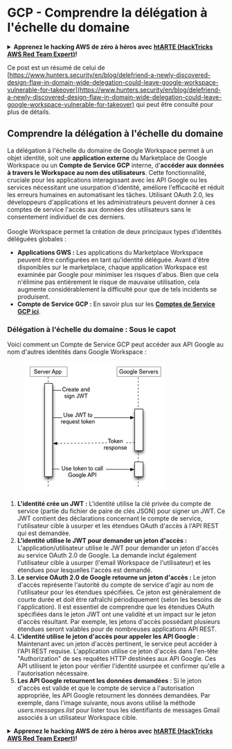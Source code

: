 # GCP - Comprendre la délégation à l'échelle du domaine

<details>

<summary><strong>Apprenez le hacking AWS de zéro à héros avec</strong> <a href="https://training.hacktricks.xyz/courses/arte"><strong>htARTE (HackTricks AWS Red Team Expert)</strong></a><strong>!</strong></summary>

Autres moyens de soutenir HackTricks :

* Si vous souhaitez voir votre **entreprise annoncée dans HackTricks** ou **télécharger HackTricks en PDF**, consultez les [**PLANS D'ABONNEMENT**](https://github.com/sponsors/carlospolop) !
* Obtenez le [**swag officiel PEASS & HackTricks**](https://peass.creator-spring.com)
* Découvrez [**La Famille PEASS**](https://opensea.io/collection/the-peass-family), notre collection d'[**NFTs**](https://opensea.io/collection/the-peass-family) exclusifs
* **Rejoignez le** 💬 [**groupe Discord**](https://discord.gg/hRep4RUj7f) ou le [**groupe telegram**](https://t.me/peass) ou **suivez** moi sur **Twitter** 🐦 [**@carlospolopm**](https://twitter.com/carlospolopm)**.**
* **Partagez vos astuces de hacking en soumettant des PR aux dépôts github** [**HackTricks**](https://github.com/carlospolop/hacktricks) et [**HackTricks Cloud**](https://github.com/carlospolop/hacktricks-cloud).

</details>

Ce post est un résumé de celui de [https://www.hunters.security/en/blog/delefriend-a-newly-discovered-design-flaw-in-domain-wide-delegation-could-leave-google-workspace-vulnerable-for-takeover](https://www.hunters.security/en/blog/delefriend-a-newly-discovered-design-flaw-in-domain-wide-delegation-could-leave-google-workspace-vulnerable-for-takeover) qui peut être consulté pour plus de détails.

## **Comprendre la délégation à l'échelle du domaine**

La délégation à l'échelle du domaine de Google Workspace permet à un objet identité, soit une **application externe** du Marketplace de Google Workspace ou un **Compte de Service GCP** interne, d'**accéder aux données à travers le Workspace au nom des utilisateurs**. Cette fonctionnalité, cruciale pour les applications interagissant avec les API Google ou les services nécessitant une usurpation d'identité, améliore l'efficacité et réduit les erreurs humaines en automatisant les tâches. Utilisant OAuth 2.0, les développeurs d'applications et les administrateurs peuvent donner à ces comptes de service l'accès aux données des utilisateurs sans le consentement individuel de ces derniers.\
\
Google Workspace permet la création de deux principaux types d'identités déléguées globales :

* **Applications GWS :** Les applications du Marketplace Workspace peuvent être configurées en tant qu'identité déléguée. Avant d'être disponibles sur le marketplace, chaque application Workspace est examinée par Google pour minimiser les risques d'abus. Bien que cela n'élimine pas entièrement le risque de mauvaise utilisation, cela augmente considérablement la difficulté pour que de tels incidents se produisent.
* **Compte de Service GCP :** En savoir plus sur les [**Comptes de Service GCP ici**](../gcp-basic-information.md#service-accounts).

### **Délégation à l'échelle du domaine : Sous le capot**

Voici comment un Compte de Service GCP peut accéder aux API Google au nom d'autres identités dans Google Workspace :

<figure><img src="../../../.gitbook/assets/image (11).png" alt=""><figcaption></figcaption></figure>

1. **L'identité crée un JWT :** L'identité utilise la clé privée du compte de service (partie du fichier de paire de clés JSON) pour signer un JWT. Ce JWT contient des déclarations concernant le compte de service, l'utilisateur cible à usurper et les étendues OAuth d'accès à l'API REST qui est demandée.
2. **L'identité utilise le JWT pour demander un jeton d'accès :** L'application/utilisateur utilise le JWT pour demander un jeton d'accès au service OAuth 2.0 de Google. La demande inclut également l'utilisateur cible à usurper (l'email Workspace de l'utilisateur) et les étendues pour lesquelles l'accès est demandé.
3. **Le service OAuth 2.0 de Google retourne un jeton d'accès :** Le jeton d'accès représente l'autorité du compte de service d'agir au nom de l'utilisateur pour les étendues spécifiées. Ce jeton est généralement de courte durée et doit être rafraîchi périodiquement (selon les besoins de l'application). Il est essentiel de comprendre que les étendues OAuth spécifiées dans le jeton JWT ont une validité et un impact sur le jeton d'accès résultant. Par exemple, les jetons d'accès possédant plusieurs étendues seront valables pour de nombreuses applications API REST.
4. **L'identité utilise le jeton d'accès pour appeler les API Google** : Maintenant avec un jeton d'accès pertinent, le service peut accéder à l'API REST requise. L'application utilise ce jeton d'accès dans l'en-tête "Authorization" de ses requêtes HTTP destinées aux API Google. Ces API utilisent le jeton pour vérifier l'identité usurpée et confirmer qu'elle a l'autorisation nécessaire.
5. **Les API Google retournent les données demandées** : Si le jeton d'accès est valide et que le compte de service a l'autorisation appropriée, les API Google retournent les données demandées. Par exemple, dans l'image suivante, nous avons utilisé la méthode _users.messages.list_ pour lister tous les identifiants de messages Gmail associés à un utilisateur Workspace cible.





<details>

<summary><strong>Apprenez le hacking AWS de zéro à héros avec</strong> <a href="https://training.hacktricks.xyz/courses/arte"><strong>htARTE (HackTricks AWS Red Team Expert)</strong></a><strong>!</strong></summary>

Autres moyens de soutenir HackTricks :

* Si vous souhaitez voir votre **entreprise annoncée dans HackTricks** ou **télécharger HackTricks en PDF**, consultez les [**PLANS D'ABONNEMENT**](https://github.com/sponsors/carlospolop) !
* Obtenez le [**swag officiel PEASS & HackTricks**](https://peass.creator-spring.com)
* Découvrez [**La Famille PEASS**](https://opensea.io/collection/the-peass-family), notre collection d'[**NFTs**](https://opensea.io/collection/the-peass-family) exclusifs
* **Rejoignez le** 💬 [**groupe Discord**](https://discord.gg/hRep4RUj7f) ou le [**groupe telegram**](https://t.me/peass) ou **suivez** moi sur **Twitter** 🐦 [**@carlospolopm**](https://twitter.com/carlospolopm)**.**
* **Partagez vos astuces de hacking en soumettant des PR aux dépôts github** [**HackTricks**](https://github.com/carlospolop/hacktricks) et [**HackTricks Cloud**](https://github.com/carlospolop/hacktricks-cloud).

</details>
